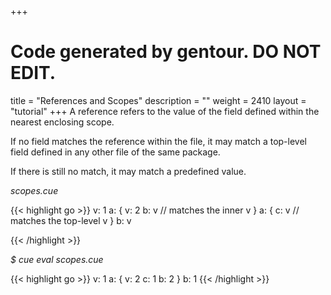 +++
# Code generated by gentour. DO NOT EDIT.
title = "References and Scopes"
description = ""
weight = 2410
layout = "tutorial"
+++
A reference refers to the value of the field defined within the nearest
enclosing scope.

If no field matches the reference within the file, it may match a top-level
field defined in any other file of the same package.

If there is still no match, it may match a predefined value.


<a id="td-block-padding" class="td-offset-anchor"></a>
<section class="row td-box td-box--white td-box--gradient td-box--height-auto">
<div class="col-lg-6 mr-0">
<i>scopes.cue</i>
<p>
{{< highlight go >}}
v: 1
a: {
    v: 2
    b: v // matches the inner v
}
a: {
    c: v // matches the top-level v
}
b: v

{{< /highlight >}}
<br>
</div>

<div class="col-lg-6 ml-0"><i>$ cue eval scopes.cue</i>
<p>
{{< highlight go >}}
v: 1
a: {
    v: 2
    c: 1
    b: 2
}
b: 1
{{< /highlight >}}
</div>
</section>